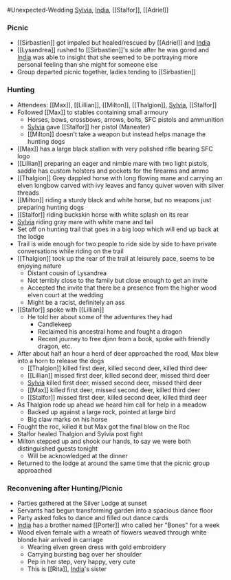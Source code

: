 #Unexpected-Wedding 
[Sylvia](PCs/Past/Sylvia.md), [India](PCs/Current/India.md), [[Stalfor]], [[Adriel]]
### Picnic
- [[Sirbastien]] got impaled but healed/rescued by [[Adriel]] and [India](PCs/Current/India.md)
- [[Lysandrea]] rushed to [[Sirbastien]]'s side after he was gored and [India](PCs/Current/India.md) was able to insight that she seemed to be portraying more personal feeling than she might for someone else
- Group departed picnic together, ladies tending to [[Sirbastien]] 

### Hunting
- Attendees: [[Max]], [[Lillian]], [[Milton]], [[Thalgion]], [Sylvia](PCs/Past/Sylvia.md), [[Stalfor]]
- Followed [[Max]] to stables containing small armoury
	- Horses, bows, crossbows, arrows, bolts, SFC pistols and ammunition
	- [Sylvia](PCs/Past/Sylvia.md) gave [[Stalfor]] her pistol (Maneater)
	- [[Milton]] doesn't take a weapon but instead helps manage the hunting dogs
- [[Max]] has a large black stallion with very polished rifle bearing SFC logo
- [[Lillian]] preparing an eager and nimble mare with two light pistols, saddle has custom holsters and pockets for the firearms and ammo
- [[Thalgion]] Grey dappled horse with long flowing mane and carrying an elven longbow carved with ivy leaves and fancy quiver woven with silver threads
- [[Milton]] riding a sturdy black and white horse, but no weapons just preparing hunting dogs
- [[Stalfor]] riding buckskin horse with white splash on its rear
- [Sylvia](PCs/Past/Sylvia.md) riding gray mare with white mane and tail
- Set off on hunting trail that goes in a big loop which will end up back at the lodge
- Trail is wide enough for two people to ride side by side to have private conversations while riding on the trail
- [[Thalgion]] took up the rear of the trail at leisurely pace, seems to be enjoying nature
	- Distant cousin of Lysandrea
	- Not terribly close to the family but close enough to get an invite
	- Accepted the invite that there be a presence from the higher wood elven court at the wedding
	- Might be a racist, definitely an ass
- [[Stalfor]] spoke with [[Lillian]] 
	- He told her about some of the adventures they had
		- Candlekeep
		- Reclaimed his ancestral home and fought a dragon
		- Recent journey to free djinn from a book, spoke with friendly dragon, etc.
- After about half an hour a herd of deer approached the road, Max blew into a horn to release the dogs
	- [[Thalgion]] killed first deer, killed second deer, killed third deer
	- [[Lillian]] missed first deer, killed second deer, missed third deer
	- [Sylvia](PCs/Past/Sylvia.md) killed first deer, missed second deer, missed third deer
	- [[Max]] killed first deer, missed second deer, killed third deer
	- [[Stalfor]] missed first deer, killed second deer, killed third deer
- As Thalgion rode up ahead we heard him call for help in a meadow
	- Backed up against a large rock, pointed at large bird
	- Big claw marks on his horse
- Fought the roc, killed it but Max got the final blow on the Roc
- Stalfor healed Thalgion and Sylvia post fight
- Milton stepped up and shook our hands, to say we were both distinguished guests tonight
	- Will be acknowledged at the dinner
- Returned to the lodge at around the same time that the picnic group approached

### Reconvening after Hunting/Picnic
- Parties gathered at the Silver Lodge at sunset
- Servants had begun transforming garden into a spacious dance floor
- Party asked folks to dance and filled out dance cards
- [India](PCs/Current/India.md) has a brother named [[Porter]] who called her "Bones" for a week
- Wood elven female with a wreath of flowers weaved through white blonde hair arrived in carriage
	- Wearing elven green dress with gold embroidery
	- Carrying bursting bag over her shoulder
	- Pep in her step, very happy, very cute
	- This is [[Rita]], [India](PCs/Current/India.md)'s sister